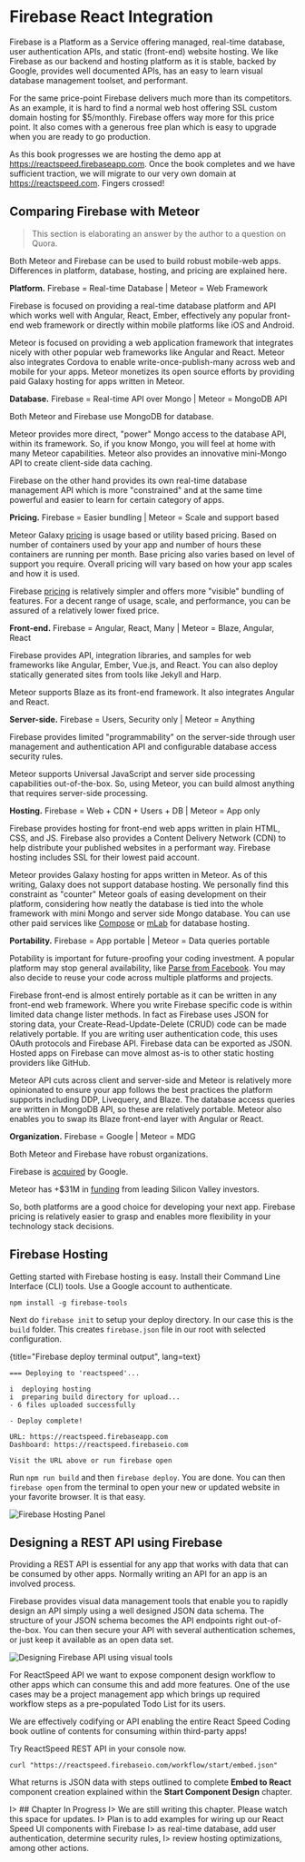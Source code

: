 # Firebase React Integration

Firebase is a Platform as a Service offering managed, real-time database, user authentication APIs, and static (front-end) website hosting. We like Firebase as our backend and hosting platform as it is stable, backed by Google, provides well documented APIs, has an easy to learn visual database management toolset, and performant.

For the same price-point Firebase delivers much more than its competitors. As an example, it is hard to find a normal web host offering SSL custom domain hosting for $5/monthly. Firebase offers way more for this price point. It also comes with a generous free plan which is easy to upgrade when you are ready to go production.

As this book progresses we are hosting the demo app at https://reactspeed.firebaseapp.com. Once the book completes and we have sufficient traction, we will migrate to our very own domain at https://reactspeed.com. Fingers crossed!

## Comparing Firebase with Meteor

> This section is elaborating an answer by the author to a question on Quora.

Both Meteor and Firebase can be used to build robust mobile-web apps. Differences in platform, database, hosting, and pricing are explained here.

**Platform.** Firebase = Real-time Database | Meteor = Web Framework

Firebase is focused on providing a real-time database platform and API which works well with Angular, React, Ember, effectively any popular front-end web framework or directly within mobile platforms like iOS and Android.

Meteor is focused on providing a web application framework that integrates nicely with other popular web frameworks like Angular and React. Meteor also integrates Cordova to enable write-once-publish-many across web and mobile for your apps. Meteor monetizes its open source efforts by providing paid Galaxy hosting for apps written in Meteor.

**Database.** Firebase = Real-time API over Mongo | Meteor = MongoDB API

Both Meteor and Firebase use MongoDB for database.

Meteor provides more direct, "power" Mongo access to the database API, within its framework. So, if you know Mongo, you will feel at home with many Meteor capabilities. Meteor also provides an innovative mini-Mongo API to create client-side data caching.

Firebase on the other hand provides its own real-time database management API which is more "constrained" and at the same time powerful and easier to learn for certain category of apps.

**Pricing.** Firebase = Easier bundling | Meteor = Scale and support based

Meteor Galaxy [pricing][2] is usage based or utility based pricing. Based on number of containers used by your app and number of hours these containers are running per month. Base pricing also varies based on level of support you require. Overall pricing will vary based on how your app scales and how it is used.

Firebase [pricing][1] is relatively simpler and offers more "visible" bundling of features. For a decent range of usage, scale, and performance, you can be assured of a relatively lower fixed price.

**Front-end.** Firebase = Angular, React, Many | Meteor = Blaze, Angular, React

Firebase provides API, integration libraries, and samples for web frameworks like Angular, Ember, Vue.js, and React. You can also deploy statically generated sites from tools like Jekyll and Harp.

Meteor supports Blaze as its front-end framework. It also integrates Angular and React.

**Server-side.** Firebase = Users, Security only | Meteor = Anything

Firebase provides limited "programmability" on the server-side through user management and authentication API and configurable database access security rules.

Meteor supports Universal JavaScript and server side processing capabilities out-of-the-box. So, using Meteor, you can build almost anything that requires server-side processing.

**Hosting.** Firebase = Web + CDN + Users + DB | Meteor = App only

Firebase provides hosting for front-end web apps written in plain HTML, CSS, and JS. Firebase also provides a Content Delivery Network (CDN) to help distribute your published websites in a performant way. Firebase hosting includes SSL for their lowest paid account.

Meteor provides Galaxy hosting for apps written in Meteor. As of this writing, Galaxy does not support database hosting. We personally find this constraint as "counter" Meteor goals of easing development on their platform, considering how neatly the database is tied into the whole framework with mini Mongo and server side Mongo database. You can use other paid services like [Compose][3] or [mLab][4] for database hosting.

**Portability.** Firebase = App portable | Meteor = Data queries portable

Potability is important for future-proofing your coding investment. A popular platform may stop general availability, like [Parse from Facebook][7]. You may also decide to reuse your code across multiple platforms and projects.

Firebase front-end is almost entirely portable as it can be written in any front-end web framework. Where you write Firebase specific code is within limited data change lister methods. In fact as Firebase uses JSON for storing data, your Create-Read-Update-Delete (CRUD) code can be made relatively portable. If you are writing user authentication
code, this uses OAuth protocols and Firebase API. Firebase data can be exported as JSON. Hosted apps on Firebase can move almost as-is to other static hosting providers like GitHub.

Meteor API cuts across client and server-side and Meteor is relatively more opinionated
to ensure your app follows the best practices the platform supports including DDP, Livequery, and Blaze.
The database access queries are written in MongoDB API, so these are relatively portable.
Meteor also enables you to swap its Blaze front-end layer with Angular or React.

**Organization.** Firebase = Google | Meteor = MDG

Both Meteor and Firebase have robust organizations.

Firebase is [acquired][6] by Google.

Meteor has +$31M in [funding][5] from leading Silicon Valley investors.

So, both platforms are a good choice for developing your next app. Firebase pricing is relatively
easier to grasp and enables more flexibility in your technology stack decisions.

## Firebase Hosting

Getting started with Firebase hosting is easy. Install their Command Line Interface (CLI) tools. Use a Google account to authenticate.

```
npm install -g firebase-tools
```

Next do ```firebase init``` to setup your deploy directory. In our case this is the ```build``` folder. This creates ```firebase.json``` file in our root with selected configuration.

{title="Firebase deploy terminal output", lang=text}
~~~~~~~
=== Deploying to 'reactspeed'...

i  deploying hosting
i  preparing build directory for upload...
- 6 files uploaded successfully

- Deploy complete!

URL: https://reactspeed.firebaseapp.com
Dashboard: https://reactspeed.firebaseio.com

Visit the URL above or run firebase open
~~~~~~~

Run ```npm run build``` and then ```firebase deploy```. You are done. You can then ```firebase open``` from the terminal to open your new or updated website in your favorite browser. It is that easy.

![Firebase Hosting Panel](images/firebase-hosting.jpg)

## Designing a REST API using Firebase

Providing a REST API is essential for any app that works with data that can be
consumed by other apps. Normally writing an API for an app is an involved process.

Firebase provides visual data management tools that enable you to rapidly design
an API simply using a well designed JSON data schema. The structure of your JSON schema
becomes the API endpoints right out-of-the-box. You can then secure your API with
several authentication schemes, or just keep it available as an open data set.

![Designing Firebase API using visual tools](images/firebase-api.jpg)

For ReactSpeed API we want to expose component design workflow to other apps
which can consume this and add more features. One of the use cases may be a
project management app which brings up required workflow steps as a
pre-populated Todo List for its users.

We are effectively codifying or API enabling the entire React Speed Coding book
outline of contents for consuming within third-party apps!

Try ReactSpeed REST API in your console now.

```
curl "https://reactspeed.firebaseio.com/workflow/start/embed.json"
```

What returns is JSON data with steps outlined to complete **Embed to React** component
creation explained within the **Start Component Design** chapter.


I> ## Chapter In Progress
I> We are still writing this chapter. Please watch this space for updates.
I> Plan is to add examples for wiring up our React Speed UI components with Firebase
I> as real-time database, add user authentication, determine security rules,
I> review hosting optimizations, among other actions.

[1]: https://www.firebase.com/pricing.html
[2]: https://www.meteor.com/why-meteor/pricing
[3]: https://www.compose.io/
[4]: https://mlab.com/
[5]: https://www.crunchbase.com/organization/meteor
[6]: https://www.crunchbase.com/organization/firebase
[7]: http://techcrunch.com/2016/01/28/facebook-shutters-its-parse-developer-platform/
